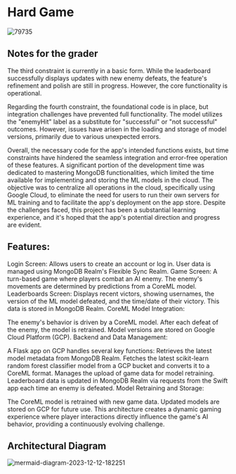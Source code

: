 # Hard Game

![79735](https://github.com/raneyoliver/HardGame/assets/40372643/9a45c0bb-fcf0-46b1-a6c0-bf907ccd90ed)

## Notes for the grader

The third constraint is currently in a basic form. While the leaderboard successfully displays updates with new enemy defeats, the feature's refinement and polish are still in progress. However, the core functionality is operational.

Regarding the fourth constraint, the foundational code is in place, but integration challenges have prevented full functionality. The model utilizes the "enemyHit" label as a substitute for "successful" or "not successful" outcomes. However, issues have arisen in the loading and storage of model versions, primarily due to various unexpected errors.

Overall, the necessary code for the app's intended functions exists, but time constraints have hindered the seamless integration and error-free operation of these features. A significant portion of the development time was dedicated to mastering MongoDB functionalities, which limited the time available for implementing and storing the ML models in the cloud. The objective was to centralize all operations in the cloud, specifically using Google Cloud, to eliminate the need for users to run their own servers for ML training and to facilitate the app's deployment on the app store. Despite the challenges faced, this project has been a substantial learning experience, and it's hoped that the app's potential direction and progress are evident.


## Features:

Login Screen: Allows users to create an account or log in. User data is managed using MongoDB Realm's Flexible Sync Realm.
Game Screen: A turn-based game where players combat an AI enemy. The enemy's movements are determined by predictions from a CoreML model.
Leaderboards Screen: Displays recent victors, showing usernames, the version of the ML model defeated, and the time/date of their victory. This data is stored in MongoDB Realm.
CoreML Model Integration:

The enemy's behavior is driven by a CoreML model.
After each defeat of the enemy, the model is retrained.
Model versions are stored on Google Cloud Platform (GCP).
Backend and Data Management:

A Flask app on GCP handles several key functions:
Retrieves the latest model metadata from MongoDB Realm.
Fetches the latest scikit-learn random forest classifier model from a GCP bucket and converts it to a CoreML format.
Manages the upload of game data for model retraining.
Leaderboard data is updated in MongoDB Realm via requests from the Swift app each time an enemy is defeated.
Model Retraining and Storage:

The CoreML model is retrained with new game data.
Updated models are stored on GCP for future use.
This architecture creates a dynamic gaming experience where player interactions directly influence the game's AI behavior, providing a continuously evolving challenge.

## Architectural Diagram

![mermaid-diagram-2023-12-12-182251](https://github.com/raneyoliver/HardGame/assets/40372643/a87ebf39-0d7e-4735-9c24-ca9c94f4b629)
